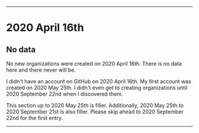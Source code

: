 
***

# 2020 April 16th

## No data

No new organizations were created on 2020 April 16th. There is no data here and there never will be.

I didn't have an account on GitHub on 2020 April 16th. My first account was created on 2020 May 25th. I didn't even get to creating organizations until 2020 September 22nd when I discovered them.

This section up to 2020 May 25th is filler. Additionally, 2020 May 25th to 2020 September 21st is also filler. Please skip ahead to 2020 September 22nd for the first entry.

***
